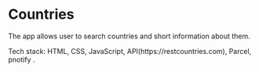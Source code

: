 <h1>Countries</h1>
<p>The app allows user to search countries and short information about them. </>
<p>Tech stack: HTML, CSS, JavaScript, API(https://restcountries.com), Parcel, pnotify </>. 
